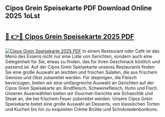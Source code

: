 ## Cipos Grein Speisekarte PDF Download Online 2025 1oLst

# <h2><a href="http://gce9ac.nevu.top/?p=Cipos+Grein+Speisekarte">🔗 👉🔴 Cipos Grein Speisekarte 2025 PDF</a></h2>

[![Cipos Grein Speisekarte 2025 PDF](https://i.imgur.com/dBaPXMq.png)](http://gce9ac.nevu.top/?p=Cipos+Grein+Speisekarte)
In einem Restaurant oder Café ist das Menü des Essens nicht nur eine Liste von Gerichten, sondern auch eine Gelegenheit für Sie, etwas zu finden, das für Ihren Geschmack köstlich und passend ist. Auf der Cipos Grein Speisekarte unseres Restaurants finden Sie eine große Auswahl an leichten und frischen Salaten, die aus frischem Gemüse und Obst zubereitet werden. Für diejenigen, die Fleisch bevorzugen, bieten wir eine umfangreiche Auswahl an Gerichten auf der Cipos Grein Speisekarte an: Rindfleisch, Schweinefleisch, Huhn und Fisch. Unseren Auserwählten bieten wir Gourmet-Gerichte wie Schaschlik und Steak an, die bei frischem Feuer zubereitet werden. Unsere Cipos Grein Speisekarte bietet eine große Auswahl an Desserts, von klassischen Torten und Kuchen bis hin zu exquisiten Crème Brûlée und Schokoladenbonbons.
